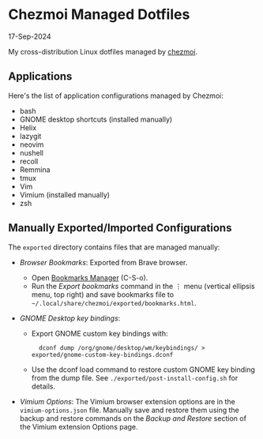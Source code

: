 # Chezmoi Managed Dotfiles

17-Sep-2024

My cross-distribution Linux dotfiles managed by [chezmoi](https://www.chezmoi.io/).

## Applications
Here's the list of application configurations managed by Chezmoi:

- bash
- GNOME desktop shortcuts (installed manually)
- Helix
- lazygit
- neovim
- nushell
- recoll
- Remmina
- tmux
- Vim
- Vimium (installed manually)
- zsh

## Manually Exported/Imported Configurations
The `exported` directory contains files that are managed manually:

- _Browser Bookmarks_: Exported from Brave browser.
  * Open [Bookmarks Manager](brave://bookmarks/) (C-S-o).
  * Run the _Export bookmarks_ command in the ⋮ menu (vertical ellipsis menu, top right) and save bookmarks file to `~/.local/share/chezmoi/exported/bookmarks.html`.

- _GNOME Desktop key bindings_:

    * Export GNOME custom key bindings with:

            dconf dump /org/gnome/desktop/wm/keybindings/ > exported/gnome-custom-key-bindings.dconf

    * Use the dconf load command to restore custom GNOME key binding from the dump file. See `./exported/post-install-config.sh` for details.


- _Vimium Options_: The Vimium browser extension options are in the `vimium-options.json` file. Manually save and restore them using the backup and restore commands on the _Backup and Restore_ section of the Vimium extension Options page.
